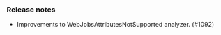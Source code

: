 ### Release notes
<!-- Please add your release notes in the following format:
- My change description (#PR/#issue)
-->
- Improvements to WebJobsAttributesNotSupported analyzer. (#1092)